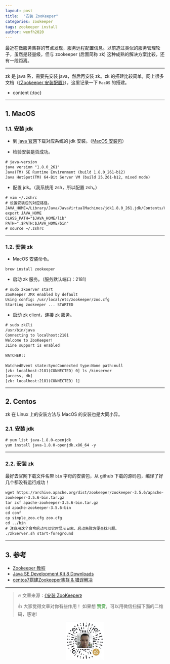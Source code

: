 ```yaml
---
layout: post
title:  "安装 ZooKeeper"
categories: zookeeper
tags: zookeeper install
author: wenfh2020
---
```


最近在做服务集群的节点发现，服务远程配置信息。以前造过类似的服务管理轮子，虽然是轻量级，但与 zookeeper (后面简称 zk) 这种成熟的解决方案比较，还有一段距离。

---

zk 是 java 系，需要先安装 java，然后再安装 zk。zk 的搭建比较简单，网上很多文档（[《Zookeeper 安装配置》](https://www.runoob.com/w3cnote/zookeeper-setup.html)），这里记录一下 `MacOS` 的搭建。



* content
{:toc}

---

## 1. MacOS

### 1.1. 安装 jdk

* 到 [java 官网](https://www.oracle.com/java/technologies/javase/javase-jdk8-downloads.html)下载对应系统的 jdk 安装。（[MacOS 安装包](https://download.oracle.com/otn/java/jdk/8u261-b12/a4634525489241b9a9e1aa73d9e118e6/jdk-8u261-macosx-x64.dmg?AuthParam=1602481348_7c31337aa7bdd8edc735b7f63fb2b1e7)）

* 检验安装是否成功。

```shell
# java-version
java version "1.8.0_261"
Java(TM) SE Runtime Environment (build 1.8.0_261-b12)
Java HotSpot(TM) 64-Bit Server VM (build 25.261-b12, mixed mode)
```

* 配置 jdk。（我系统用 zsh，所以配置 zsh。）

```shell
# vim ~/.zshrc
# 设置安装包的对应路径。
JAVA_HOME=/Library/Java/JavaVirtualMachines/jdk1.8.0_261.jdk/Contents/Home
export JAVA_HOME
CLASS_PATH="$JAVA_HOME/lib"
PATH=".$PATH:$JAVA_HOME/bin"
# source ~/.zshrc
```

---

### 1.2. 安装 zk

* MacOS 安装命令。

```shell
brew install zookeeper
```

* 启动 zk 服务。（服务默认端口：2181）

```shell
# sudo zkServer start
ZooKeeper JMX enabled by default
Using config: /usr/local/etc/zookeeper/zoo.cfg
Starting zookeeper ... STARTED  
```

* 启动 zk client，连接 zk 服务。

```shell
# sudo zkCli
/usr/bin/java
Connecting to localhost:2181
Welcome to ZooKeeper!
JLine support is enabled

WATCHER::

WatchedEvent state:SyncConnected type:None path:null
[zk: localhost:2181(CONNECTED) 0] ls /kimserver
[access, db]
[zk: localhost:2181(CONNECTED) 1]
```

---

## 2. Centos

zk 在 Linux 上的安装方法与 MacOS 的安装也是大同小异。

### 2.1. 安装 jdk

```shell
# yum list java-1.8.0-openjdk
yum install java-1.8.0-openjdk.x86_64 -y
```

---

### 2.2. 安装 zk

最好去官网下载文件名带 `bin` 字母的安装包，从 github 下载的源码包，编译了好几个都没有运行成功！

```shell
wget https://archive.apache.org/dist/zookeeper/zookeeper-3.5.6/apache-zookeeper-3.5.6-bin.tar.gz
tar zxf apache-zookeeper-3.5.6-bin.tar.gz
cd apache-zookeeper-3.5.6-bin
cd conf
cp simple_zoo.cfg zoo.cfg
cd ../bin
# 注意用这个命令启动可以实时显示日志，启动失败方便查找问题。
./zkServer.sh start-foreground
```

---

## 3. 参考

* [Zookeeper 教程](https://www.runoob.com/w3cnote/zookeeper-tutorial.html)
* [Java SE Development Kit 8 Downloads](https://www.oracle.com/java/technologies/javase/javase-jdk8-downloads.html)
* [centos7搭建Zookeeper集群 & 错误解决](https://blog.csdn.net/u014454538/article/details/108050520)

---

> 🔥 文章来源：[《安装 ZooKeeper》](https://wenfh2020.com/2020/10/14/zookeeper-macos-install/)
>
> 👍 大家觉得文章对你有些作用！ 如果想 <font color=green>赞赏</font>，可以用微信扫描下面的二维码，感谢!
<div align=center><img src="/images/2020-08-06-15-49-47.png" width="120"/></div>
